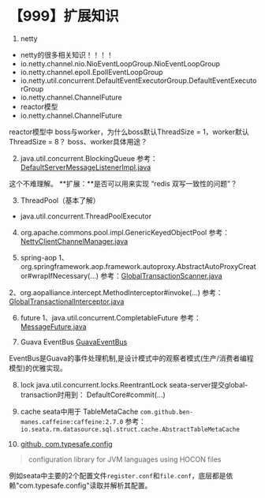 # 【999】扩展知识

1. netty
- netty的很多相关知识！！！！
- io.netty.channel.nio.NioEventLoopGroup.NioEventLoopGroup
- io.netty.channel.epoll.EpollEventLoopGroup
- io.netty.util.concurrent.DefaultEventExecutorGroup.DefaultEventExecutorGroup
- io.netty.channel.ChannelFuture
- reactor模型
- io.netty.channel.ChannelFuture

reactor模型中 boss与worker，为什么boss默认ThreadSize = 1，worker默认ThreadSize = 8？
boss、worker具体用途？


2. java.util.concurrent.BlockingQueue
参考：[DefaultServerMessageListenerImpl.java](../../core/src/main/java/io/seata/core/rpc/DefaultServerMessageListenerImpl.java)

这个不难理解。
**扩展：**是否可以用来实现 “redis 双写一致性的问题”？

3. ThreadPool（基本了解）
- java.util.concurrent.ThreadPoolExecutor

4. org.apache.commons.pool.impl.GenericKeyedObjectPool
参考：[NettyClientChannelManager.java](../../core/src/main/java/io/seata/core/rpc/netty/NettyClientChannelManager.java)

5. spring-aop
1、org.springframework.aop.framework.autoproxy.AbstractAutoProxyCreator#wrapIfNecessary(...)
参考：[GlobalTransactionScanner.java](../../spring/src/main/java/io/seata/spring/annotation/GlobalTransactionScanner.java)

2、org.aopalliance.intercept.MethodInterceptor#invoke(...)
参考：[GlobalTransactionalInterceptor.java](../../spring/src/main/java/io/seata/spring/annotation/GlobalTransactionalInterceptor.java)

6. future
1、java.util.concurrent.CompletableFuture
参考：[MessageFuture.java](../../core/src/main/java/io/seata/core/protocol/MessageFuture.java)

7. Guava EventBus
[GuavaEventBus](../../core/src/main/java/io/seata/core/event/GuavaEventBus.java)

EventBus是Guava的事件处理机制,是设计模式中的观察者模式(生产/消费者编程模型)的优雅实现。

8. lock
java.util.concurrent.locks.ReentrantLock
seata-server提交global-transaction时用到： DefaultCore#commit(...)

9. cache
seata中用于 TableMetaCache `com.github.ben-manes.caffeine:caffeine:2.7.0`
参考： `io.seata.rm.datasource.sql.struct.cache.AbstractTableMetaCache`

10. [github, com.typesafe.config]
> configuration library for JVM languages using HOCON files

例如seata中主要的2个配置文件`register.conf`和`file.conf`，底层都是依赖"com.typesafe.config"读取并解析其配置。

[github, com.typesafe.config]: https://github.com/lightbend/config
